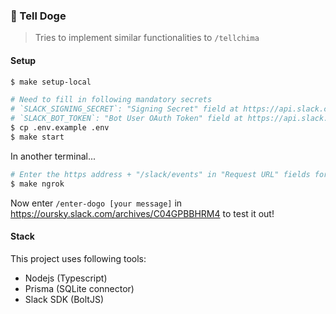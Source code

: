 ### :dog: Tell Doge

> Tries to implement similar functionalities to `/tellchima`

#### Setup

```sh
$ make setup-local

# Need to fill in following mandatory secrets
# `SLACK_SIGNING_SECRET`: "Signing Secret" field at https://api.slack.com/apps/A04HKMSH3DE/general
# `SLACK_BOT_TOKEN`: "Bot User OAuth Token" field at https://api.slack.com/apps/A04HKMSH3DE/install-on-team
$ cp .env.example .env
$ make start
```

In another terminal...

```sh
# Enter the https address + "/slack/events" in "Request URL" fields for `/tell-doge` and `/untell-doge at https://api.slack.com/apps/A04HKMSH3DE/slash-commands?
$ make ngrok
```

Now enter `/enter-dogo [your message]` in https://oursky.slack.com/archives/C04GPBBHRM4 to test it out!


#### Stack

This project uses following tools:
- Nodejs (Typescript)
- Prisma (SQLite connector)
- Slack SDK (BoltJS)
